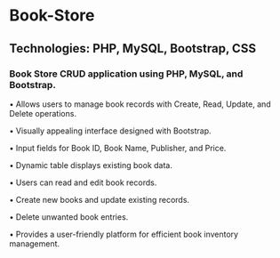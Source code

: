 # Book-Store

## Technologies: PHP, MySQL, Bootstrap, CSS

### Book Store CRUD application using PHP, MySQL, and Bootstrap.

• Allows users to manage book records with Create, Read, Update, and Delete operations.

• Visually appealing interface designed with Bootstrap.

• Input fields for Book ID, Book Name, Publisher, and Price.

• Dynamic table displays existing book data.

• Users can read and edit book records.

• Create new books and update existing records.

• Delete unwanted book entries.

• Provides a user-friendly platform for efficient book inventory management.



